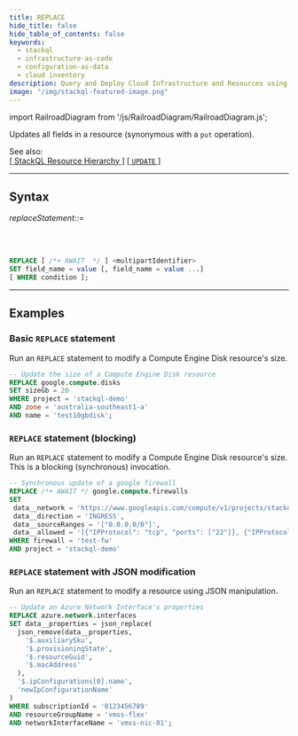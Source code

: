 ```yaml
---
title: REPLACE
hide_title: false
hide_table_of_contents: false
keywords:
  - stackql
  - infrastructure-as-code
  - configuration-as-data
  - cloud inventory
description: Query and Deploy Cloud Infrastructure and Resources using SQL
image: "/img/stackql-featured-image.png"
---
```

import RailroadDiagram from '/js/RailroadDiagram/RailroadDiagram.js';

Updates all fields in a resource (synonymous with a `put` operation).

See also:  
[[ StackQL Resource Hierarchy ]](/docs/getting-started/resource-hierarchy) [[ `UPDATE` ]](/docs/language-spec/update)

* * * 

## Syntax

*replaceStatement::=*

<RailroadDiagram 
type="replace"
/>

&nbsp;  
&nbsp;

```sql
REPLACE [ /*+ AWAIT  */ ] <multipartIdentifier>
SET field_name = value [, field_name = value ...]
[ WHERE condition ];
```

* * *

## Examples

### Basic `REPLACE` statement
Run an `REPLACE` statement to modify a Compute Engine Disk resource's size.

```sql
-- Update the size of a Compute Engine Disk resource
REPLACE google.compute.disks 
SET sizeGb = 20
WHERE project = 'stackql-demo' 
AND zone = 'australia-southeast1-a' 
AND name = 'test10gbdisk';
```

### `REPLACE` statement (blocking)
Run an `REPLACE` statement to modify a Compute Engine Disk resource's size. This is a blocking (synchronous) invocation.

```sql
-- Synchronous update of a google firewall 
REPLACE /*+ AWAIT */ google.compute.firewalls
SET
 data__network = 'https://www.googleapis.com/compute/v1/projects/stackql-demo/global/networks/my-vpc',
 data__direction = 'INGRESS',
 data__sourceRanges = '["0.0.0.0/0"]',
 data__allowed = '[{"IPProtocol": "tcp", "ports": ["22"]}, {"IPProtocol": "tcp", "ports": ["6443"]},{"IPProtocol": "icmp"}]'
WHERE firewall = 'test-fw'
AND project = 'stackql-demo' 
```

### `REPLACE` statement with JSON modification
Run an `REPLACE` statement to modify a resource using JSON manipulation.

```sql
-- Update an Azure Network Interface's properties
REPLACE azure.network.interfaces
SET data__properties = json_replace(
  json_remove(data__properties,
    '$.auxiliarySku',
    '$.provisioningState',
    '$.resourceGuid',
    '$.macAddress'
  ),
  '$.ipConfigurations[0].name',
  'newIpConfigurationName'
)
WHERE subscriptionId = '0123456789'
AND resourceGroupName = 'vmss-flex'
AND networkInterfaceName = 'vmss-nic-01';
```
